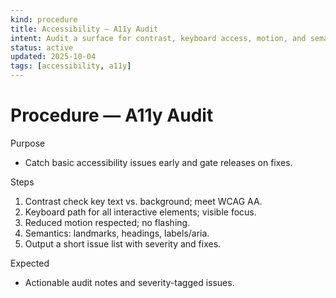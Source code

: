 ```yaml
---
kind: procedure
title: Accessibility — A11y Audit
intent: Audit a surface for contrast, keyboard access, motion, and semantics
status: active
updated: 2025-10-04
tags: [accessibility, a11y]
---
```


# Procedure — A11y Audit

Purpose
- Catch basic accessibility issues early and gate releases on fixes.

Steps
1) Contrast check key text vs. background; meet WCAG AA.
2) Keyboard path for all interactive elements; visible focus.
3) Reduced motion respected; no flashing.
4) Semantics: landmarks, headings, labels/aria.
5) Output a short issue list with severity and fixes.

Expected
- Actionable audit notes and severity-tagged issues.

